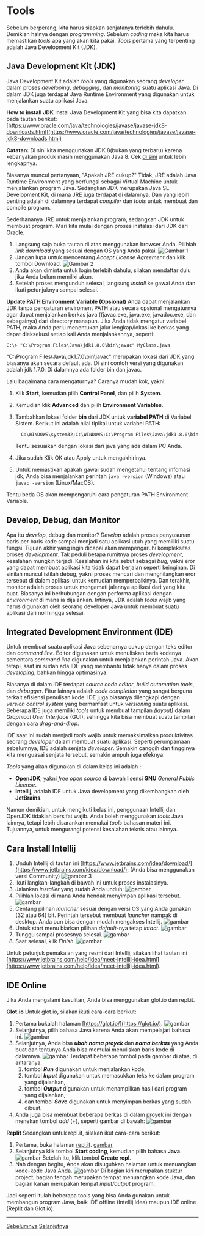 # Tools
Sebelum berperang, kita harus siapkan senjatanya terlebih dahulu. Demikian halnya dengan *programming*. Sebelum *coding* maka kita harus memastikan *tools* apa yang akan kita pakai. *Tools* pertama yang terpenting adalah Java Development Kit (JDK).

## Java Development Kit (JDK)
Java Development Kit adalah *tools* yang digunakan seorang *developer* dalam proses *developing*, *debugging*, dan *monitoring* suatu aplikasi Java. Di dalam JDK juga terdapat Java Runtime Environment yang digunakan untuk menjalankan suatu aplikasi Java.

**How to install JDK**
Instal Java Development Kit yang bisa kita dapatkan pada tautan berikut:
[https://www.oracle.com/java/technologies/javase/javase-jdk8-downloads.html](https://www.oracle.com/java/technologies/javase/javase-jdk8-downloads.html)

**Catatan:**
Di sini kita menggunakan JDK 8(bukan yang terbaru) karena kebanyakan produk masih menggunakan Java 8. Cek [di sini](https://www.marcobehler.com/guides/a-guide-to-java-versions-and-features#_why_are_companies_still_stuck_with_java_8) untuk lebih lengkapnya.

Biasanya muncul pertanyaan, "Apakah JRE cukup?" Tidak, JRE adalah Java Runtime Environment yang berfungsi sebagai Virtual Machine untuk menjalankan program Java. Sedangkan JDK merupakan Java SE Development Kit, di mana JRE juga terdapat di dalamnya. Dan yang lebih penting adalah di dalamnya terdapat *compiler* dan *tools* untuk membuat dan compile program.

Sederhananya JRE untuk menjalankan program, sedangkan JDK untuk membuat program. Mari kita mulai dengan proses instalasi dari JDK dari Oracle.

1. Langsung saja buka tautan di atas menggunakan browser Anda. Pilihlah *link download* yang sesuai dengan OS yang Anda pakai.
![Gambar 1](img/01.jpeg)
2. Jangan lupa untuk mencentang *Accept License Agreement* dan klik tombol Download.
![Gambar 2](img/02.jpeg)
3. Anda akan diminta untuk login terlebih dahulu, silakan mendaftar dulu jika Anda belum memiliki akun.
4. Setelah proses mengunduh selesai, langsung *install* ke gawai Anda dan ikuti petunjuknya sampai selesai.

**Update PATH Environment Variable (Opsional)**
Anda dapat menjalankan JDK tanpa pengaturan enviroment PATH atau secara opsional mengaturnya agar dapat menjalankan berkas java ((javac.exe, java.exe, javadoc.exe, dan sebagainya) dari directory manapun. Jika Anda tidak mengatur variabel PATH, maka Anda perlu menentukan jalur lengkap/lokasi ke berkas yang dapat dieksekusi setiap kali Anda menjalankannya, seperti:

```
C:\> "C:\Program Files\Java\jdk1.8.0\bin\javac" MyClass.java
```

"C:\Program Files\Java\jdk1.7.0\bin\javac" merupakan lokasi dari JDK yang biasanya akan secara default ada. Di sini contoh versi yang digunakan adalah jdk 1.7.0. Di dalamnya ada folder bin dan javac.

Lalu bagaimana cara mengaturnya? Caranya mudah kok, yakni:

1. Klik **Start**, kemudian pilih **Control Panel**, dan pilih **System**.
2. Kemudian klik **Advanced** dan pilih **Environment Variables**.
3. Tambahkan lokasi folder **bin** dari JDK untuk **variabel PATH** di Variabel Sistem. Berikut ini adalah nilai tipikal untuk variabel PATH:
    ```
      C:\WINDOWS\system32;C:\WINDOWS;C:\Program Files\Java\jdk1.8.0\bin
    ```
    Tentu sesuaikan dengan lokasi dari java yang ada dalam PC Anda.

4. Jika sudah Klik OK atau Apply untuk mengakhirinya.
5. Untuk memastikan apakah gawai sudah mengetahui tentang infomasi jdk, Anda bisa menjalankan perintah ```java -version``` (Windows) atau ```javac -version``` (Linux/MacOS).

Tentu beda OS akan mempengaruhi cara pengaturan PATH Environment Variable.

## Develop, Debug, dan Monitor
Apa itu *develop*, debug dan monitor? *Develop* adalah proses penyusunan baris per baris kode sampai menjadi satu aplikasi utuh yang memiliki suatu fungsi. Tujuan akhir yang ingin dicapai akan mempengaruhi kompleksitas proses *development*. Tak peduli betapa rumitnya proses *development*, kesalahan mungkin terjadi. Kesalahan ini kita sebut sebagai *bug*, yakni  eror yang dapat membuat aplikasi kita tidak dapat berjalan seperti keinginan. Di sinilah muncul istilah debug, yakni proses mencari dan menghilangkan eror tersebut di dalam aplikasi untuk kemudian memperbaikinya. Dan terakhir, monitor adalah proses untuk mengamati jalannya aplikasi dari yang kita buat. Biasanya ini berhubungan dengan performa aplikasi dengan *environment* di mana ia dijalankan. Intinya, JDK adalah *tools* wajib yang harus digunakan oleh seorang developer Java untuk membuat suatu aplikasi dari nol hingga selesai.

## Integrated Development Environment (IDE)
Untuk membuat suatu aplikasi Java sebenarnya cukup dengan teks editor dan *command line*. Editor digunakan untuk menuliskan baris kodenya sementara *command line* digunakan untuk menjalankan perintah Java. Akan tetapi, saat ini sudah ada IDE yang membantu tidak hanya dalam proses *developing*, bahkan hingga optimasinya.

Biasanya di dalam IDE terdapat *source code editor*, *build automation tools*, dan *debugger*. Fitur lainnya adalah *code completion* yang sangat berguna terkait efisiensi penulisan kode. IDE juga biasanya dilengkapi dengan *version control system* yang bermanfaat untuk *versioning* suatu aplikasi. Beberapa IDE juga memiliki *tools* untuk membuat tampilan *(layout)* dalam *Graphical User Interface* (GUI), sehingga kita bisa membuat suatu tampilan dengan cara *drag-and-drop*.

IDE saat ini sudah menjadi *tools* wajib untuk memaksimalkan produktivitas seorang *developer* dalam membuat suatu aplikasi. Seperti perumpamaan sebelumnya, IDE adalah senjata *developer*. Semakin canggih dan tingginya kita menguasai senjata tersebut, semakin ampuh juga efeknya.

*Tools* yang akan digunakan di dalam kelas ini adalah :
* **OpenJDK**, yakni *free open source* di bawah lisensi **GNU** *General Public License*.
* **Intellij**, adalah IDE untuk Java development yang dikembangkan oleh **JetBrains**.

Namun demikian, untuk mengikuti kelas ini, penggunaan Intellij dan OpenJDK tidaklah bersifat wajib. Anda boleh menggunakan *tools* Java lainnya, tetapi lebih disarankan memakai *tools* bahasan materi ini. Tujuannya, untuk mengurangi potensi kesalahan teknis atau lainnya.

## Cara Install Intellij

1. Unduh Intellij di tautan ini [https://www.jetbrains.com/idea/download/](https://www.jetbrains.com/idea/download/). (Anda bisa menggunakan versi Community)
![gambar 3](img/03.png)
2. Ikuti langkah-langkah di bawah ini untuk proses instalasinya.
3. Jalankan *installer* yang sudah Anda unduh:
![gambar](img/04.png)
4. Pilihlah lokasi di mana Anda hendak menyimpan aplikasi tersebut.
![gambar](img/05.png)
5. Centang pilihan *launcher* sesuai dengan versi OS yang Anda gunakan (32 atau 64) bit. Perintah tersebut membuat *launcher* nampak di desktop. Anda pun bisa dengan mudah mengakses Intellij.
![gambar](img/06.png)
6. Untuk start menu biarkan pilihan *default*-nya tetap *intact*.
![gambar](img/07.png)
7. Tunggu sampai prosesnya selesai.
![gambar](img/08.png)
8. Saat selesai, klik *Finish*.
![gambar](img/09.png)

Untuk petunjuk pemakaian yang resmi dari Intellij, silakan lihat tautan ini [https://www.jetbrains.com/help/idea/meet-intellij-idea.html](https://www.jetbrains.com/help/idea/meet-intellij-idea.html).

## IDE Online
Jika Anda mengalami kesulitan, Anda bisa menggunakan glot.io dan repl.it. 

**Glot.io**
Untuk glot.io, silakan ikuti cara-cara berikut:

1. Pertama bukalah halaman [https://glot.io/](https://glot.io/).
![gambar](img/10.jpeg)
2. Selanjutnya, pilih bahasa Java karena Anda akan mempelajari bahasa ini.
![gambar](img/11.png)
3. Selanjutnya, Anda bisa ***ubah nama proyek*** dan ***nama berkas*** yang Anda buat dan tentunya Anda bisa memulai menuliskan baris kode di dalamnya.
![gambar](img/12.png)
Terdapat beberapa tombol pada gambar di atas, di antaranya:
    1. tombol ***Run*** digunakan untuk menjalankan kode,
    2. tombol ***Input*** digunakan untuk memasukkan teks ke dalam program yang dijalankan,
    3. tombol ***Output*** digunakan untuk menampilkan hasil dari program yang dijalankan,
    4. dan tombol ***Save*** digunakan untuk menyimpan berkas yang sudah dibuat.
4. Anda juga bisa membuat beberapa berkas di dalam proyek ini dengan menekan tombol *add* (+), seperti gambar di bawah:
![gambar](img/13.png)

**Replit**
Sedangkan untuk repl.it, silakan ikut cara-cara berikut:
1. Pertama, buka halaman [repl.it](repl.it).
[gambar](img/14.png)
2. Selanjutnya klik tombol **Start coding**, kemudian pilih bahasa **Java**.
![gambar](img/14.png)
    Setelah itu, klik tombol **Create repl**.
3. Nah dengan begitu, Anda akan disuguhkan halaman untuk menuangkan kode-kode Java Anda.
![gambar](img/16.png)
    Di bagian kiri merupakan stuktur project, bagian tengah merupakan tempat menuangkan kode Java, dan bagian kanan merupakan tempat *input/output* program.

Jadi seperti itulah beberapa tools yang bisa Anda gunakan untuk membangun program Java, baik IDE offline (Intellij Idea) maupun IDE online (Replit dan Glot.io).

----
[Sebelumnya](../01-pengantar-java/index.md)
[Selanjutnya](../03-membangun-project-java/index.md)